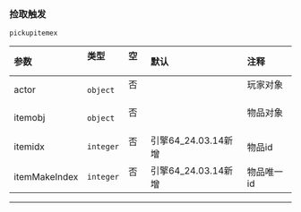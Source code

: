 ### 捡取触发

`pickupitemex`

| 参数          | 类型      | 空   | 默认                | 注释       |
| :------------ | :-------- | :--- | :------------------ | :--------- |
| actor         | `object`  | 否   |                     | 玩家对象   |
| itemobj       | `object`  | 否   |                     | 物品对象   |
| itemidx       | `integer` | 否   | 引擎64_24.03.14新增 | 物品id     |
| itemMakeIndex | `integer` | 否   | 引擎64_24.03.14新增 | 物品唯一id |
------------

